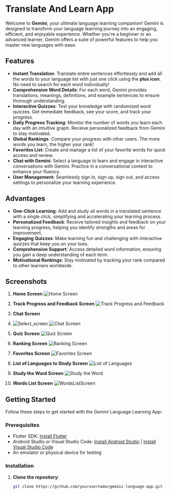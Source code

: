 # Translate And Learn App

Welcome to **Gemini**, your ultimate language learning companion! Gemini is designed to transform your language learning journey into an engaging, efficient, and enjoyable experience. Whether you're a beginner or an advanced learner, Gemini offers a suite of powerful features to help you master new languages with ease.

## Features

- **Instant Translation**: Translate entire sentences effortlessly and add all the words to your language list with just one click using the **plus icon**. No need to search for each word individually!
- **Comprehensive Word Details**: For each word, Gemini provides translations, meanings, definitions, and example sentences to ensure thorough understanding.
- **Interactive Quizzes**: Test your knowledge with randomized word quizzes. Get immediate feedback, see your score, and track your progress.
- **Daily Progress Tracking**: Monitor the number of words you learn each day with an intuitive graph. Receive personalized feedback from Gemini to stay motivated.
- **Global Rankings**: Compare your progress with other users. The more words you learn, the higher your rank!
- **Favorites List**: Create and manage a list of your favorite words for quick access and review.
- **Chat with Gemini**: Select a language to learn and engage in interactive conversations with Gemini. Practice in a conversational context to enhance your fluency.
- **User Management**: Seamlessly sign in, sign up, sign out, and access settings to personalize your learning experience.

## Advantages

- **One-Click Learning**: Add and study all words in a translated sentence with a single click, simplifying and accelerating your learning process.
- **Personalized Feedback**: Receive tailored insights and feedback on your learning progress, helping you identify strengths and areas for improvement.
- **Engaging Quizzes**: Make learning fun and challenging with interactive quizzes that keep you on your toes.
- **Comprehensive Support**: Access detailed word information, ensuring you gain a deep understanding of each term.
- **Motivational Rankings**: Stay motivated by tracking your rank compared to other learners worldwide.

## Screenshots

1. **Home Screen**
   ![Home Screen](![Screenshot_1722945169](https://github.com/user-attachments/assets/e5f8deb5-1c6b-47b1-8bc3-ca7405345e58)
)
   
2. **Track Progress and Feedback Screen**
   ![Track Progress and Feedback](![Screenshot_1722945230](https://github.com/user-attachments/assets/9b8331aa-b404-46dd-a336-1e1cb2981551)
)
   
3. **Chat Screen**
4.  ![Select_screen](![Screenshot_1722945234](https://github.com/user-attachments/assets/b8d763c0-ce4c-44ca-9120-79b52c685da8)
)
   ![Chat Screen](![Screenshot_1722945474](https://github.com/user-attachments/assets/c9f49e4e-57b1-4cba-a163-84ad4478279b)
)

   
5. **Quiz Screen**
   ![Quiz Screen](![Screenshot_1722945702](https://github.com/user-attachments/assets/9509f2d8-47f0-42e5-951a-90a2e0653db7)
)
   
6. **Ranking Screen**
   ![Ranking Screen](![Screenshot_1722945496](https://github.com/user-attachments/assets/90c88126-b74f-40de-8630-038a6e85b823)
)
   
7. **Favorites Screen**
   ![Favorites Screen](![Screenshot_1722945489](https://github.com/user-attachments/assets/af8446d3-394c-428d-8df1-c998c2255c62)
)
   
8. **List of Languages to Study Screen**
   ![List of Languages](![Screenshot_1722945226](https://github.com/user-attachments/assets/20395067-eff7-4031-b685-7eb0fe05a9b1)
)
   
9. **Study the Word Screen**
   ![Study the Word](![Screenshot_1722945920](https://github.com/user-attachments/assets/64decaad-ad0d-43ef-9d69-8083618d9310)
)
   
10. **Words List Screen**
   ![WordsListScreen](![Screenshot_1722945698](https://github.com/user-attachments/assets/983608f6-7e7f-4fa2-9956-a50f0294e591)
)

## Getting Started

Follow these steps to get started with the Gemini Language Learning App:

### Prerequisites

- Flutter SDK: [Install Flutter](https://flutter.dev/docs/get-started/install)
- Android Studio or Visual Studio Code: [Install Android Studio](https://developer.android.com/studio) | [Install Visual Studio Code](https://code.visualstudio.com/)
- An emulator or physical device for testing

### Installation

1. **Clone the repository**:
   ```bash
   git clone https://github.com/yourusername/gemini-language-app.git

